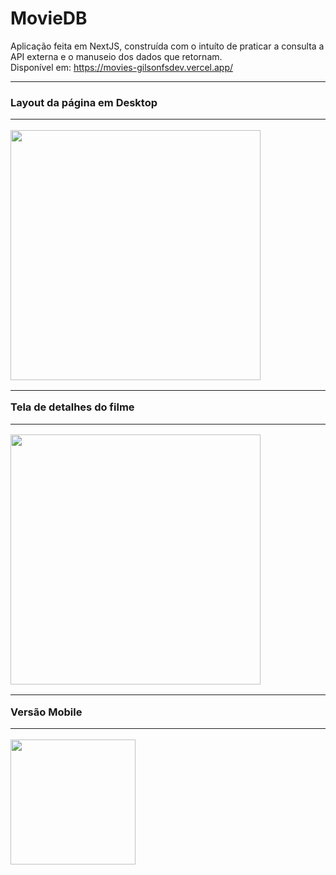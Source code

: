 # MovieDB
Aplicação feita em NextJS, construída com o intuíto de praticar a consulta a API externa e o manuseio dos dados que retornam. 
<br>Disponível em: https://movies-gilsonfsdev.vercel.app/
<br>
<hr>
<h3>Layout da página em Desktop
<hr/>
<div>
  <img src="https://github.com/gilsonfsdev/movies/assets/99298840/8ffa2bb7-fdda-4bce-8402-33a7d92a3435" width=400px" />
</div>
<hr>                                                                                                                    
<p>Tela de detalhes do filme      
<hr/>                                                                                                                   
<div>
  <img src="https://github.com/gilsonfsdev/movies/assets/99298840/460b09ac-a63f-4ba7-bef6-f6078684a3de" width=400px" />
</div>                                                                                                                   
<hr/>
Versão Mobile
<hr />
<div>
  <img src="https://github.com/gilsonfsdev/movies/assets/99298840/c1b3a8f5-a9f6-4546-b714-e134fe588cb5" width="200px" />
</div>

